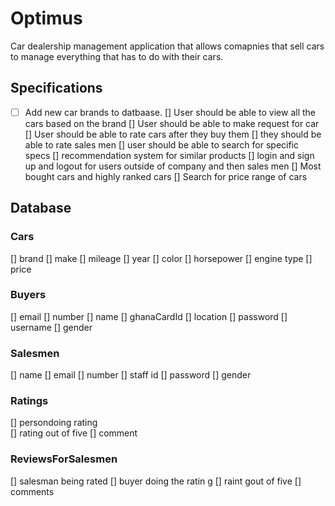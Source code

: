 # Optimus 
Car dealership management application that allows comapnies that sell cars to manage everything that has to do with their cars.
## Specifications 
- [ ] Add new car brands to datbaase.
[] User should be able to view all the cars based on the brand 
[] User should be able to make request for car 
[] User should be able to rate cars after they buy them 
[] they should be able to rate sales men
[] user should be able to search for specific specs
[] recommendation system for similar products
[] login and sign up and logout for users outside of company and then sales men 
[] Most bought cars and highly ranked cars 
[] Search for price range of cars 

## Database
### Cars
[] brand
[] make 
[] mileage
[] year 
[] color 
[] horsepower
[] engine type 
[] price 
### Buyers

[] email 
[] number 
[] name 
[] ghanaCardId
[] location 
[] password 
[] username 
[] gender 

### Salesmen

[] name 
[] email 
[] number 
[] staff id 
[] password 
[] gender 


### Ratings
[] persondoing rating  
[] rating out of five 
[] comment 


### ReviewsForSalesmen

[] salesman being rated 
[] buyer doing the ratin g
[] raint gout of five 
[] comments 
